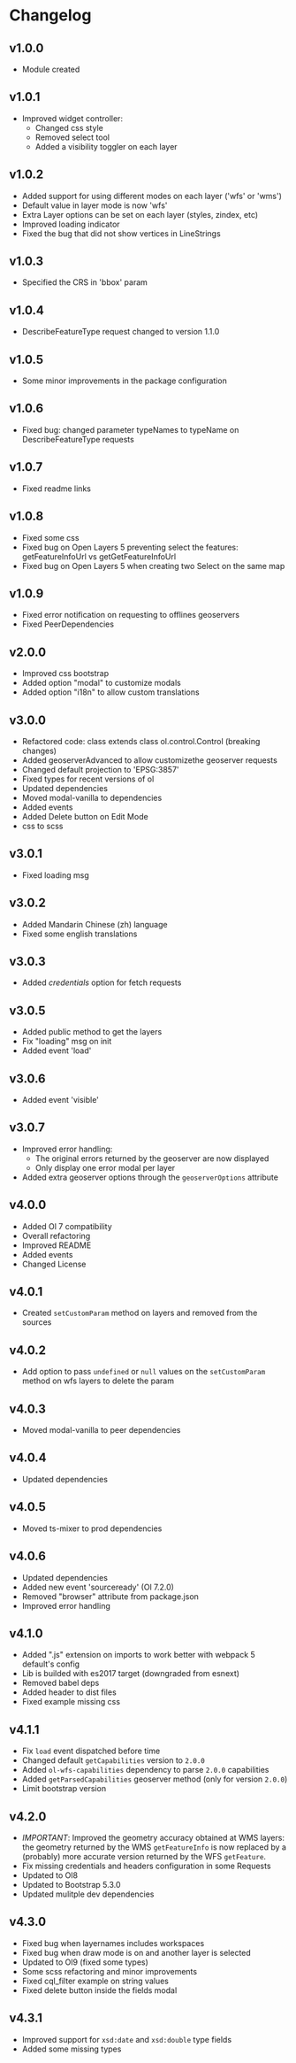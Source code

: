 # Changelog

## v1.0.0
* Module created

## v1.0.1
* Improved widget controller:
    - Changed css style
    - Removed select tool
    - Added a visibility toggler on each layer

## v1.0.2
* Added support for using different modes on each layer ('wfs' or 'wms')
* Default value in layer mode is now 'wfs'
* Extra Layer options can be set on each layer (styles, zindex, etc)
* Improved loading indicator
* Fixed the bug that did not show vertices in LineStrings

## v1.0.3
* Specified the CRS in 'bbox' param

## v1.0.4
* DescribeFeatureType request changed to version 1.1.0

## v1.0.5
* Some minor improvements in the package configuration

## v1.0.6
* Fixed bug: changed parameter typeNames to typeName on DescribeFeatureType requests

## v1.0.7
* Fixed readme links

## v1.0.8
* Fixed some css
* Fixed bug on Open Layers 5 preventing select the features: getFeatureInfoUrl vs getGetFeatureInfoUrl
* Fixed bug on Open Layers 5 when creating two Select on the same map

## v1.0.9
* Fixed error notification on requesting to offlines geoservers
* Fixed PeerDependencies

## v2.0.0
* Improved css bootstrap
* Added option "modal" to customize modals
* Added option "i18n" to allow custom translations

## v3.0.0
* Refactored code: class extends class ol.control.Control (breaking changes)
* Added geoserverAdvanced to allow customizethe geoserver requests
* Changed default projection to 'EPSG:3857'
* Fixed types for recent versions of ol
* Updated dependencies
* Moved modal-vanilla to dependencies
* Added events
* Added Delete button on Edit Mode
* css to scss

## v3.0.1
* Fixed loading msg

## v3.0.2
* Added Mandarin Chinese (zh) language
* Fixed some english translations

## v3.0.3
* Added _credentials_ option for fetch requests

## v3.0.5
* Added public method to get the layers
* Fix "loading" msg on init
* Added event 'load'

## v3.0.6
* Added event 'visible'

## v3.0.7
* Improved error handling:
    * The original errors returned by the geoserver are now displayed
    * Only display one error modal per layer
* Added extra geoserver options through the `geoserverOptions` attribute
    
## v4.0.0
* Added Ol 7 compatibility
* Overall refactoring
* Improved README
* Added events
* Changed License

## v4.0.1
* Created `setCustomParam` method on layers and removed from the sources

## v4.0.2
* Add option to pass `undefined` or `null` values on the `setCustomParam` method on wfs layers to delete the param

## v4.0.3
* Moved modal-vanilla to peer dependencies

## v4.0.4
* Updated dependencies

## v4.0.5
* Moved ts-mixer to prod dependencies

## v4.0.6
* Updated dependencies
* Added new event 'sourceready' (Ol 7.2.0)
* Removed "browser" attribute from package.json
* Improved error handling 

## v4.1.0
* Added ".js" extension on imports to work better with webpack 5 default's config
* Lib is builded with es2017 target (downgraded from esnext)
* Removed babel deps
* Added header to dist files
* Fixed example missing css

## v4.1.1
* Fix `load` event dispatched before time
* Changed default `getCapabilities` version to `2.0.0`
* Added `ol-wfs-capabilities` dependency to parse `2.0.0` capabilities
* Added `getParsedCapabilities` geoserver method (only for version `2.0.0`)
* Limit bootstrap version

## v4.2.0
* *IMPORTANT*: Improved the geometry accuracy obtained at WMS layers: the geometry returned by the WMS `getFeatureInfo` is now replaced by a (probably) more accurate version returned by the WFS `getFeature`.
* Fix missing credentials and headers configuration in some Requests
* Updated to Ol8
* Updated to Bootstrap 5.3.0
* Updated mulitple dev dependencies

## v4.3.0
* Fixed bug when layernames includes workspaces
* Fixed bug when draw mode is on and another layer is selected
* Updated to Ol9 (fixed some types)
* Some scss refactoring and minor improvements
* Fixed cql_filter example on string values
* Fixed delete button inside the fields modal

## v4.3.1
* Improved support for `xsd:date` and `xsd:double` type fields
* Added some missing types